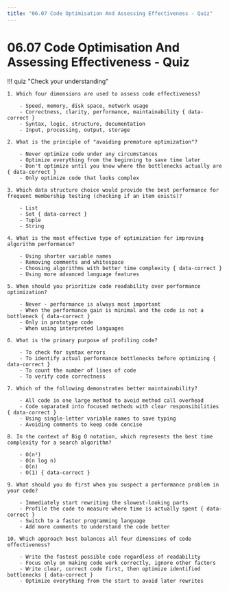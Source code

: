```yaml
---
title: "06.07 Code Optimisation And Assessing Effectiveness - Quiz"
---
```


# 06.07 Code Optimisation And Assessing Effectiveness - Quiz

!!! quiz "Check your understanding"

    1. Which four dimensions are used to assess code effectiveness?

        - Speed, memory, disk space, network usage
        - Correctness, clarity, performance, maintainability { data-correct }
        - Syntax, logic, structure, documentation
        - Input, processing, output, storage

    2. What is the principle of "avoiding premature optimization"?

        - Never optimize code under any circumstances
        - Optimize everything from the beginning to save time later
        - Don't optimize until you know where the bottlenecks actually are { data-correct }
        - Only optimize code that looks complex

    3. Which data structure choice would provide the best performance for frequent membership testing (checking if an item exists)?

        - List
        - Set { data-correct }
        - Tuple
        - String

    4. What is the most effective type of optimization for improving algorithm performance?

        - Using shorter variable names
        - Removing comments and whitespace
        - Choosing algorithms with better time complexity { data-correct }
        - Using more advanced language features

    5. When should you prioritize code readability over performance optimization?

        - Never - performance is always most important
        - When the performance gain is minimal and the code is not a bottleneck { data-correct }
        - Only in prototype code
        - When using interpreted languages

    6. What is the primary purpose of profiling code?

        - To check for syntax errors
        - To identify actual performance bottlenecks before optimizing { data-correct }
        - To count the number of lines of code
        - To verify code correctness

    7. Which of the following demonstrates better maintainability?

        - All code in one large method to avoid method call overhead
        - Code separated into focused methods with clear responsibilities { data-correct }
        - Using single-letter variable names to save typing
        - Avoiding comments to keep code concise

    8. In the context of Big O notation, which represents the best time complexity for a search algorithm?

        - O(n²)
        - O(n log n)
        - O(n)
        - O(1) { data-correct }

    9. What should you do first when you suspect a performance problem in your code?

        - Immediately start rewriting the slowest-looking parts
        - Profile the code to measure where time is actually spent { data-correct }
        - Switch to a faster programming language
        - Add more comments to understand the code better

    10. Which approach best balances all four dimensions of code effectiveness?

        - Write the fastest possible code regardless of readability
        - Focus only on making code work correctly, ignore other factors
        - Write clear, correct code first, then optimize identified bottlenecks { data-correct }
        - Optimize everything from the start to avoid later rewrites
